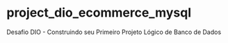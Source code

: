 # project_dio_ecommerce_mysql
Desafio DIO - Construindo seu Primeiro Projeto Lógico de Banco de Dados
